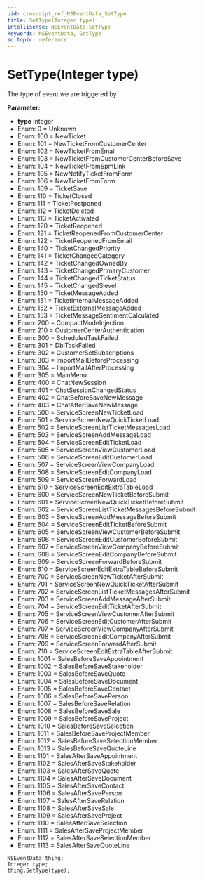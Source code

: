 ```yaml
---
uid: crmscript_ref_NSEventData_SetType
title: SetType(Integer type)
intellisense: NSEventData.SetType
keywords: NSEventData, GetType
so.topic: reference
---
```


# SetType(Integer type)

The type of event we are triggered by

**Parameter:** 
* **type** Integer
* Enum: 0 = Unknown 
* Enum: 100 = NewTicket 
* Enum: 101 = NewTicketFromCustomerCenter 
* Enum: 102 = NewTicketFromEmail 
* Enum: 103 = NewTicketFromCustomerCenterBeforeSave 
* Enum: 104 = NewTicketFromSpmLink 
* Enum: 105 = NewNotifyTicketFromForm 
* Enum: 106 = NewTicketFromForm 
* Enum: 109 = TicketSave 
* Enum: 110 = TicketClosed 
* Enum: 111 = TicketPostponed 
* Enum: 112 = TicketDeleted 
* Enum: 113 = TicketActivated 
* Enum: 120 = TicketReopened 
* Enum: 121 = TicketReopenedFromCustomerCenter 
* Enum: 122 = TicketReopenedFromEmail 
* Enum: 140 = TicketChangedPriority 
* Enum: 141 = TicketChangedCategory 
* Enum: 142 = TicketChangedOwnedBy 
* Enum: 143 = TicketChangedPrimaryCustomer 
* Enum: 144 = TicketChangedTicketStatus 
* Enum: 145 = TicketChangedSlevel 
* Enum: 150 = TicketMessageAdded 
* Enum: 151 = TicketInternalMessageAdded 
* Enum: 152 = TicketExternalMessageAdded 
* Enum: 153 = TicketMessageSentimentCalculated 
* Enum: 200 = CompactModeInjection 
* Enum: 210 = CustomerCenterAuthentication 
* Enum: 300 = ScheduledTaskFailed 
* Enum: 301 = DbiTaskFailed 
* Enum: 302 = CustomerSetSubscriptions 
* Enum: 303 = ImportMailBeforeProcessing 
* Enum: 304 = ImportMailAfterProcessing 
* Enum: 305 = MainMenu 
* Enum: 400 = ChatNewSession 
* Enum: 401 = ChatSessionChangedStatus 
* Enum: 402 = ChatBeforeSaveNewMessage 
* Enum: 403 = ChatAfterSaveNewMessage 
* Enum: 500 = ServiceScreenNewTicketLoad 
* Enum: 501 = ServiceScreenNewQuickTicketLoad 
* Enum: 502 = ServiceScreenListTicketMessagesLoad 
* Enum: 503 = ServiceScreenAddMessageLoad 
* Enum: 504 = ServiceScreenEditTicketLoad 
* Enum: 505 = ServiceScreenViewCustomerLoad 
* Enum: 506 = ServiceScreenEditCustomerLoad 
* Enum: 507 = ServiceScreenViewCompanyLoad 
* Enum: 508 = ServiceScreenEditCompanyLoad 
* Enum: 509 = ServiceScreenForwardLoad 
* Enum: 510 = ServiceScreenEditExtraTableLoad 
* Enum: 600 = ServiceScreenNewTicketBeforeSubmit 
* Enum: 601 = ServiceScreenNewQuickTicketBeforeSubmit 
* Enum: 602 = ServiceScreenListTicketMessagesBeforeSubmit 
* Enum: 603 = ServiceScreenAddMessageBeforeSubmit 
* Enum: 604 = ServiceScreenEditTicketBeforeSubmit 
* Enum: 605 = ServiceScreenViewCustomerBeforeSubmit 
* Enum: 606 = ServiceScreenEditCustomerBeforeSubmit 
* Enum: 607 = ServiceScreenViewCompanyBeforeSubmit 
* Enum: 608 = ServiceScreenEditCompanyBeforeSubmit 
* Enum: 609 = ServiceScreenForwardBeforeSubmit 
* Enum: 610 = ServiceScreenEditExtraTableBeforeSubmit 
* Enum: 700 = ServiceScreenNewTicketAfterSubmit 
* Enum: 701 = ServiceScreenNewQuickTicketAfterSubmit 
* Enum: 702 = ServiceScreenListTicketMessagesAfterSubmit 
* Enum: 703 = ServiceScreenAddMessageAfterSubmit 
* Enum: 704 = ServiceScreenEditTicketAfterSubmit 
* Enum: 705 = ServiceScreenViewCustomerAfterSubmit 
* Enum: 706 = ServiceScreenEditCustomerAfterSubmit 
* Enum: 707 = ServiceScreenViewCompanyAfterSubmit 
* Enum: 708 = ServiceScreenEditCompanyAfterSubmit 
* Enum: 709 = ServiceScreenForwardAfterSubmit 
* Enum: 710 = ServiceScreenEditExtraTableAfterSubmit 
* Enum: 1001 = SalesBeforeSaveAppointment 
* Enum: 1002 = SalesBeforeSaveStakeholder 
* Enum: 1003 = SalesBeforeSaveQuote 
* Enum: 1004 = SalesBeforeSaveDocument 
* Enum: 1005 = SalesBeforeSaveContact 
* Enum: 1006 = SalesBeforeSavePerson 
* Enum: 1007 = SalesBeforeSaveRelation 
* Enum: 1008 = SalesBeforeSaveSale 
* Enum: 1009 = SalesBeforeSaveProject 
* Enum: 1010 = SalesBeforeSaveSelection 
* Enum: 1011 = SalesBeforeSaveProjectMember 
* Enum: 1012 = SalesBeforeSaveSelectionMember 
* Enum: 1013 = SalesBeforeSaveQuoteLine 
* Enum: 1101 = SalesAfterSaveAppointment 
* Enum: 1102 = SalesAfterSaveStakeholder 
* Enum: 1103 = SalesAfterSaveQuote 
* Enum: 1104 = SalesAfterSaveDocument 
* Enum: 1105 = SalesAfterSaveContact 
* Enum: 1106 = SalesAfterSavePerson 
* Enum: 1107 = SalesAfterSaveRelation 
* Enum: 1108 = SalesAfterSaveSale 
* Enum: 1109 = SalesAfterSaveProject 
* Enum: 1110 = SalesAfterSaveSelection 
* Enum: 1111 = SalesAfterSaveProjectMember 
* Enum: 1112 = SalesAfterSaveSelectionMember 
* Enum: 1113 = SalesAfterSaveQuoteLine 

```crmscript
NSEventData thing;
Integer type;
thing.SetType(type);
```

